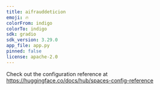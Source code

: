 ```yaml
---
title: aifrauddeticion
emoji: 🔥
colorFrom: indigo
colorTo: indigo
sdk: gradio
sdk_version: 3.29.0
app_file: app.py
pinned: false
license: apache-2.0
---
```


Check out the configuration reference at https://huggingface.co/docs/hub/spaces-config-reference
